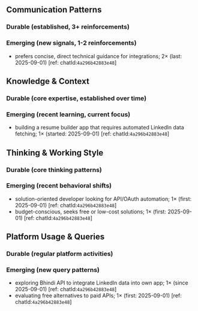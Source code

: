 ## Communication Patterns
### Durable (established, 3+ reinforcements)

### Emerging (new signals, 1-2 reinforcements)
- prefers concise, direct technical guidance for integrations; 2× (last: 2025-09-01) [ref: chatId:`4a296b42883e48`]

## Knowledge & Context
### Durable (core expertise, established over time)

### Emerging (recent learning, current focus)
- building a resume builder app that requires automated LinkedIn data fetching; 1× (started: 2025-09-01) [ref: chatId:`4a296b42883e48`]

## Thinking & Working Style
### Durable (core thinking patterns)

### Emerging (recent behavioral shifts)
- solution-oriented developer looking for API/OAuth automation; 1× (first: 2025-09-01) [ref: chatId:`4a296b42883e48`]
- budget-conscious, seeks free or low-cost solutions; 1× (first: 2025-09-01) [ref: chatId:`4a296b42883e48`]

## Platform Usage & Queries
### Durable (regular platform activities)

### Emerging (new query patterns)
- exploring Bhindi API to integrate LinkedIn data into own app; 1× (since 2025-09-01) [ref: chatId:`4a296b42883e48`]
- evaluating free alternatives to paid APIs; 1× (first: 2025-09-01) [ref: chatId:`4a296b42883e48`]